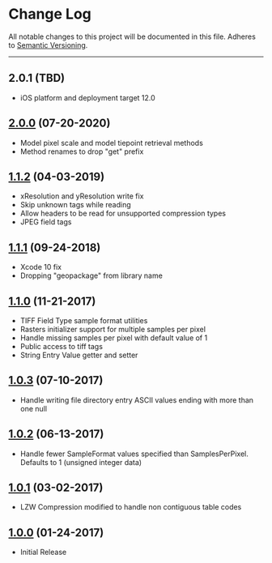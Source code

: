 # Change Log
All notable changes to this project will be documented in this file.
Adheres to [Semantic Versioning](http://semver.org/).

---

## 2.0.1 (TBD)

* iOS platform and deployment target 12.0

## [2.0.0](https://github.com/ngageoint/tiff-ios/releases/tag/2.0.0) (07-20-2020)

* Model pixel scale and model tiepoint retrieval methods
* Method renames to drop "get" prefix

## [1.1.2](https://github.com/ngageoint/tiff-ios/releases/tag/1.1.2) (04-03-2019)

* xResolution and yResolution write fix
* Skip unknown tags while reading
* Allow headers to be read for unsupported compression types
* JPEG field tags

## [1.1.1](https://github.com/ngageoint/tiff-ios/releases/tag/1.1.1) (09-24-2018)

* Xcode 10 fix
* Dropping "geopackage" from library name

## [1.1.0](https://github.com/ngageoint/tiff-ios/releases/tag/1.1.0) (11-21-2017)

* TIFF Field Type sample format utilities
* Rasters initializer support for multiple samples per pixel
* Handle missing samples per pixel with default value of 1
* Public access to tiff tags
* String Entry Value getter and setter

## [1.0.3](https://github.com/ngageoint/tiff-ios/releases/tag/1.0.3) (07-10-2017)

* Handle writing file directory entry ASCII values ending with more than one null

## [1.0.2](https://github.com/ngageoint/tiff-ios/releases/tag/1.0.2) (06-13-2017)

* Handle fewer SampleFormat values specified than SamplesPerPixel. Defaults to 1 (unsigned integer data)

## [1.0.1](https://github.com/ngageoint/tiff-ios/releases/tag/1.0.1) (03-02-2017)

* LZW Compression modified to handle non contiguous table codes

## [1.0.0](https://github.com/ngageoint/tiff-ios/releases/tag/1.0.0) (01-24-2017)

* Initial Release
